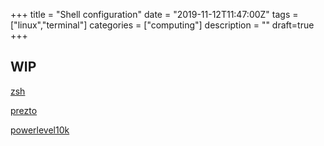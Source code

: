 +++
title = "Shell configuration"
date = "2019-11-12T11:47:00Z"
tags = ["linux","terminal"]
categories = ["computing"]
description = ""
draft=true
+++

## WIP

[zsh](https://www.zsh.org/)

[prezto](https://github.com/sorin-ionescu/prezto)

[powerlevel10k](https://github.com/romkatv/powerlevel10k)


